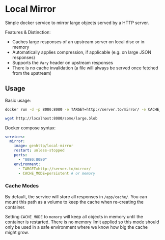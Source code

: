 # Local Mirror

Simple docker service to mirror large objects served by a HTTP server. 

Features & Distinction:

- Caches large responses of an upstream server on local disc or in memory
- Automatically applies compression, if applicable (e.g. on large JSON responses)
- Supports the `Vary` header on upstream responses
- There is no cache invalidation (a file will always be served once fetched from the upstream)

## Usage

Basic usage:

```bash
docker run -d -p 8080:8080 -e TARGET=http://server.to/mirror/ -e CACHE_MODE=persistent genhttp/local-mirror

wget http://localhost:8080/some/large.blob
```

Docker compose syntax:

```yaml
services:
  mirror:
    image: genhttp/local-mirror
    restart: unless-stopped
    ports:
      - "8080:8080"
    environment:
      - TARGET=http://server.to/mirror/
      - CACHE_MODE=persistent # or memory
```

### Cache Modes

By default, the service will store all responses in `/app/cache/`. You can mount this path as a volume to keep
the cache when re-creating the container.

Setting `CACHE_MODE` to `memory` will keep all objects in memory until the container is restarted. There is no
memory limit applied so this mode should only be used in a safe environment where we know how big the cache might grow.
